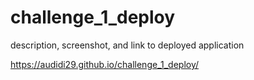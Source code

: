 # challenge_1_deploy


description, screenshot, and link to deployed application





https://audidi29.github.io/challenge_1_deploy/

